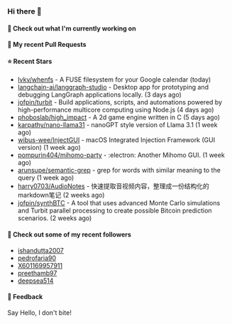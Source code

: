 ### Hi there 👋

#### 👷 Check out what I'm currently working on

#### 🔨 My recent Pull Requests


#### ⭐ Recent Stars

- [lvkv/whenfs](https://github.com/lvkv/whenfs) - A FUSE filesystem for your Google calendar (today)
- [langchain-ai/langgraph-studio](https://github.com/langchain-ai/langgraph-studio) - Desktop app for prototyping and debugging LangGraph applications locally. (3 days ago)
- [jofpin/turbit](https://github.com/jofpin/turbit) - Build applications, scripts, and automations powered by high-performance multicore computing using Node.js (4 days ago)
- [phoboslab/high_impact](https://github.com/phoboslab/high_impact) - A 2d game engine written in C (5 days ago)
- [karpathy/nano-llama31](https://github.com/karpathy/nano-llama31) - nanoGPT style version of Llama 3.1 (1 week ago)
- [wibus-wee/InjectGUI](https://github.com/wibus-wee/InjectGUI) - macOS Integrated Injection Framework (GUI version) (1 week ago)
- [pompurin404/mihomo-party](https://github.com/pompurin404/mihomo-party) - :electron: Another Mihomo GUI.  (1 week ago)
- [arunsupe/semantic-grep](https://github.com/arunsupe/semantic-grep) - grep for words with similar meaning to the query (1 week ago)
- [harry0703/AudioNotes](https://github.com/harry0703/AudioNotes) - 快速提取音视频内容，整理成一份结构化的markdown笔记 (2 weeks ago)
- [jofpin/synthBTC](https://github.com/jofpin/synthBTC) - A tool that uses advanced Monte Carlo simulations and Turbit parallel processing to create possible Bitcoin prediction scenarios. (2 weeks ago)

#### 👯 Check out some of my recent followers

- [ishandutta2007](https://github.com/ishandutta2007)
- [pedrofaria90](https://github.com/pedrofaria90)
- [X601169957911](https://github.com/X601169957911)
- [preethamb97](https://github.com/preethamb97)
- [deepsea514](https://github.com/deepsea514)

#### 💬 Feedback

Say Hello, I don't bite!